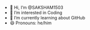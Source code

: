 - 👋 Hi, I’m @SAKSHAM1503
- 👀 I’m interested in Coding
- 🌱 I’m currently learning about GitHub
- 😄 Pronouns: he/him

<!---
SAKSHAM1503/SAKSHAM1503 is a ✨ special ✨ repository because its `README.md` (this file) appears on your GitHub profile.
You can click the Preview link to take a look at your changes.
--->
